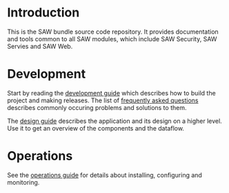 # Introduction

This is the SAW bundle source code repository.  It provides
documentation and tools common to all SAW modules, which include SAW
Security, SAW Servies and SAW Web.

# Development

Start by reading the [development guide](doc/development.md) which
describes how to build the project and making releases.  The list
of [frequently asked questions](doc/faq.md) describes commonly
occuring problems and solutions to them.

The [design guide](doc/design.md) describes the application and its
design on a higher level.  Use it to get an overview of the components
and the dataflow.

# Operations

See the [operations guide](doc/operations.md) for details about
installing, configuring and monitoring.
